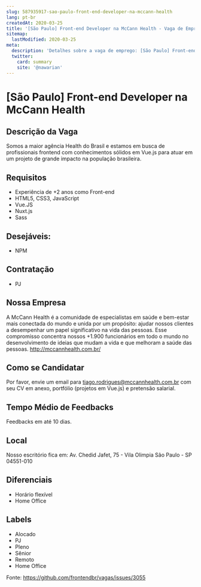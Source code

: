 ```yaml
---
slug: 587935917-sao-paulo-front-end-developer-na-mccann-health
lang: pt-br
createdAt: 2020-03-25
title: '[São Paulo] Front-end Developer na McCann Health - Vaga de Emprego'
sitemap:
  lastModified: 2020-03-25
meta:
  description: 'Detalhes sobre a vaga de emprego: [São Paulo] Front-end Developer na McCann Health'
  twitter:
    card: summary
    site: '@nawarian'
---
```


# [São Paulo] Front-end Developer na McCann Health

## Descrição da Vaga
Somos a maior agência Health do Brasil e estamos em busca de profissionais frontend com conhecimentos sólidos em Vue.js para atuar em um projeto de grande impacto na população brasileira.

## Requisitos
- Experiência de +2 anos como Front-end
- HTML5, CSS3, JavaScript
- Vue.JS
- Nuxt.js
- Sass

## Desejáveis:
- NPM

## Contratação
- PJ

## Nossa Empresa
A McCann Health é a comunidade de especialistas em saúde e bem-estar mais conectada do mundo e unida por um propósito: ajudar nossos clientes a desempenhar um papel significativo na vida das pessoas. Esse compromisso concentra nossos +1.900 funcionários em todo o mundo no desenvolvimento de ideias que mudam a vida e que melhoram a saúde das pessoas. http://mccannhealth.com.br/

## Como se Candidatar
Por favor, envie um email para tiago.rodrigues@mccannhealth.com.br com seu CV em anexo, portfólio (projetos em Vue.js) e pretensão salarial.

## Tempo Médio de Feedbacks
Feedbacks em até 10 dias.

## Local
Nosso escritório fica em:
Av. Chedid Jafet, 75 - Vila Olimpia
São Paulo - SP
04551-010

## Diferenciais
- Horário flexível
- Home Office

## Labels
- Alocado
- PJ
- Pleno
- Sênior
- Remoto
- Home Office

Fonte: https://github.com/frontendbr/vagas/issues/3055
